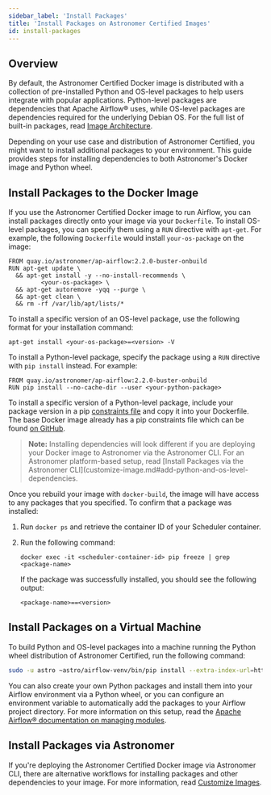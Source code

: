```yaml
---
sidebar_label: 'Install Packages'
title: 'Install Packages on Astronomer Certified Images'
id: install-packages
---
```


## Overview

By default, the Astronomer Certified Docker image is distributed with a collection of pre-installed Python and OS-level packages to help users integrate with popular applications. Python-level packages are dependencies that Apache Airflow® uses, while OS-level packages are dependencies required for the underlying Debian OS. For the full list of built-in packages, read [Image Architecture](image-architecture.md).

Depending on your use case and distribution of Astronomer Certified, you might want to install additional packages to your environment. This guide provides steps for installing dependencies to both Astronomer's Docker image and Python wheel.

## Install Packages to the Docker Image

If you use the Astronomer Certified Docker image to run Airflow, you can install packages directly onto your image via your `Dockerfile`. To install OS-level packages, you can specify them using a `RUN` directive with `apt-get`. For example, the following `Dockerfile` would install `your-os-package` on the image:

```
FROM quay.io/astronomer/ap-airflow:2.2.0-buster-onbuild
RUN apt-get update \
  && apt-get install -y --no-install-recommends \
         <your-os-package> \
  && apt-get autoremove -yqq --purge \
  && apt-get clean \
  && rm -rf /var/lib/apt/lists/*
```

To install a specific version of an OS-level package, use the following format for your installation command:

```
apt-get install <your-os-package>=<version> -V
```

To install a Python-level package, specify the package using a `RUN` directive with `pip install` instead. For example:

```
FROM quay.io/astronomer/ap-airflow:2.2.0-buster-onbuild
RUN pip install --no-cache-dir --user <your-python-package>
```

To install a specific version of a Python-level package, include your package version in a pip [constraints file](https://pip-python3.readthedocs.io/en/latest/user_guide.html#constraints-files) and copy it into your Dockerfile. The base Docker image already has a pip constraints file which can be found [on GitHub](https://github.com/astronomer/ap-airflow/blob/master/2.1.0/buster/build-time-pip-constraints.txt).

> **Note:** Installing dependencies will look different if you are deploying your Docker image to Astronomer via the Astronomer CLI. For an Astronomer platform-based setup, read [Install Packages via the Astronomer CLI](customize-image.md#add-python-and-os-level-dependencies.

Once you rebuild your image with `docker-build`, the image will have access to any packages that you specified. To confirm that a package was installed:

1. Run `docker ps` and retrieve the container ID of your Scheduler container.
2. Run the following command:

    ```
    docker exec -it <scheduler-container-id> pip freeze | grep <package-name>
    ```

    If the package was successfully installed, you should see the following output:

    ```
    <package-name>==<version>
    ```


## Install Packages on a Virtual Machine

To build Python and OS-level packages into a machine running the Python wheel distribution of Astronomer Certified, run the following command:

```sh
sudo -u astro ~astro/airflow-venv/bin/pip install --extra-index-url=https://pip.astronomer.io/simple/ 'astronomer-certified[<your-package>]==<airflow-version>.*'
```

You can also create your own Python packages and install them into your Airflow environment via a Python wheel, or you can configure an environment variable to automatically add the packages to your Airflow project directory. For more information on this setup, read the [Apache Airflow® documentation on managing modules](http://apache-airflow-docs.s3-website.eu-central-1.amazonaws.com/docs/apache-airflow/latest/modules_management.html).

## Install Packages via Astronomer

If you're deploying the Astronomer Certified Docker image via Astronomer CLI, there are alternative workflows for installing packages and other dependencies to your image. For more information, read [Customize Images](customize-image.md).
